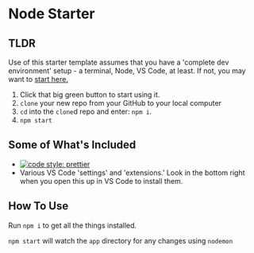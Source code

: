 # Node Starter

## TLDR

Use of this starter template assumes that you have a 'complete dev environment' setup - a terminal, Node, VS Code, at least. If not, you may want to [start here.](https://www.notion.so/codefinity/Setting-up-a-Local-Dev-Environment-for-JS-02a4e9f4a30043d3a8e7d109be3448f4)

1. Click that big green button to start using it.
2. `clone` your new repo from your GitHub to your local computer
3. `cd` into the `clone`d repo and enter: `npm i`.
4. `npm start`

## Some of What's Included

- [![code style: prettier](https://img.shields.io/badge/code_style-prettier-ff69b4.svg?style=flat-square)](https://github.com/prettier/prettier)
- Various VS Code 'settings' and 'extensions.' Look in the bottom right when you open this up in VS Code to install them.

## How To Use

Run `npm i` to get all the things installed.

`npm start` will watch the `app` directory for any changes using `nodemon`

